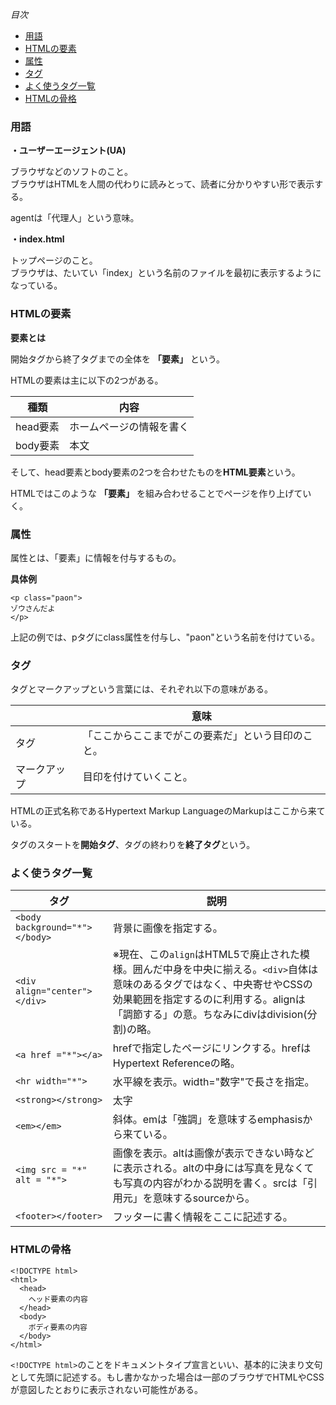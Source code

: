 *目次*
* [用語](#用語)
* [HTMLの要素](#HTMLの要素)
* [属性](#属性)
* [タグ](#タグ)
* [よく使うタグ一覧](#よく使うタグ一覧)
* [HTMLの骨格](#HTMLの骨格)

### 用語

**・ユーザーエージェント(UA)**

ブラウザなどのソフトのこと。  
ブラウザはHTMLを人間の代わりに読みとって、読者に分かりやすい形で表示する。  

agentは「代理人」という意味。

**・index.html**

トップページのこと。  
ブラウザは、たいてい「index」という名前のファイルを最初に表示するようになっている。

### HTMLの要素

**要素とは**
 
開始タグから終了タグまでの全体を **「要素」** という。

HTMLの要素は主に以下の2つがある。

|種類|内容|
|-|-|
|head要素|ホームページの情報を書く|
|body要素|本文|

そして、head要素とbody要素の2つを合わせたものを**HTML要素**という。

HTMLではこのような **「要素」** を組み合わせることでページを作り上げていく。

### 属性

属性とは、「要素」に情報を付与するもの。

**具体例**

```
<p class="paon">
ゾウさんだよ
</p> 
```

上記の例では、pタグにclass属性を付与し、"paon"という名前を付けている。

### タグ

タグとマークアップという言葉には、それぞれ以下の意味がある。

||意味|
|-|-|
|タグ|「ここからここまでがこの要素だ」という目印のこと。|
|マークアップ|目印を付けていくこと。|

HTMLの正式名称であるHypertext Markup LanguageのMarkupはここから来ている。

タグのスタートを**開始タグ**、タグの終わりを**終了タグ**という。

### よく使うタグ一覧

|タグ|説明|
|-|-|
|`<body background="*"></body>`|背景に画像を指定する。|
|`<div align="center"></div>`|※現在、この`align`はHTML5で廃止された模様。囲んだ中身を中央に揃える。`<div>`自体は意味のあるタグではなく、中央寄せやCSSの効果範囲を指定するのに利用する。alignは「調節する」の意。ちなみにdivはdivision(分割)の略。|
|`<a href ="*"></a>`|hrefで指定したページにリンクする。hrefはHypertext Referenceの略。|
|`<hr width="*">`|水平線を表示。width="数字"で長さを指定。|
|`<strong></strong>`|太字|
|`<em></em>`|斜体。emは「強調」を意味するemphasisから来ている。|
|`<img src = "*" alt = "*">`|画像を表示。altは画像が表示できない時などに表示される。altの中身には写真を見なくても写真の内容がわかる説明を書く。srcは「引用元」を意味するsourceから。|
|`<footer></footer>`|フッターに書く情報をここに記述する。|

### HTMLの骨格

```
<!DOCTYPE html>
<html>
  <head>
    ヘッド要素の内容
  </head>
  <body>
    ボディ要素の内容
  </body>
</html>
```

`<!DOCTYPE html>`のことをドキュメントタイプ宣言といい、基本的に決まり文句として先頭に記述する。もし書かなかった場合は一部のブラウザでHTMLやCSSが意図したとおりに表示されない可能性がある。  


